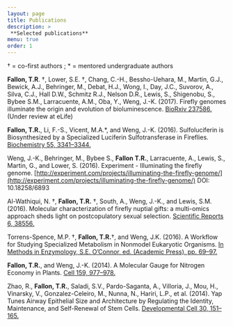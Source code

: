```yaml
---
layout: page
title: Publications
description: >
 **Selected publications**
menu: true
order: 1
---
```


† = co-first authors ; * = mentored undergraduate authors

**Fallon, T.R**. †, Lower, S.E. †, Chang, C.-H., Bessho-Uehara, M., Martin, G.J., Bewick, A.J., Behringer, M., Debat, H.J., Wong, I., Day, J.C., Suvorov, A., Silva, C.J., Hall D.W., Schmitz R.J., Nelson D.R., Lewis, S., Shigenobu, S., Bybee S.M., Larracuente, A.M., Oba, Y., Weng, J.-K. (2017). Firefly genomes illuminate the origin and evolution of bioluminescence. [BioRxiv 237586.](https://www.biorxiv.org/content/early/2017/12/21/237586) (Under review at eLife)

**Fallon, T.R.**, Li, F.-S., Vicent, M.A.*, and Weng, J.-K. (2016). Sulfoluciferin is Biosynthesized by a Specialized Luciferin Sulfotransferase in Fireflies. [Biochemistry 55, 3341–3344.](https://pubs.acs.org/doi/abs/10.1021/acs.biochem.6b00402)

Weng, J.-K., Behringer, M., Bybee S., **Fallon T.R.**, Larracuente, A., Lewis, S., Martin, G., and Lower, S. (2016). Experiment - Illuminating the firefly genome. [http://experiment.com/projects/illuminating-the-firefly-genome/](http://experiment.com/projects/illuminating-the-firefly-genome/) DOI: 10.18258/6893

Al-Wathiqui, N. †, **Fallon, T.R.** †, South, A., Weng, J.-K., and Lewis, S.M. (2016). Molecular characterization of firefly nuptial gifts: a multi-omics approach sheds light on postcopulatory sexual selection. [Scientific Reports 6, 38556.](https://www.nature.com/articles/srep38556)

Torrens-Spence, M.P. †, **Fallon, T.R.**†, and Weng, J.K. (2016). A Workflow for Studying Specialized Metabolism in Nonmodel Eukaryotic Organisms. [In Methods in Enzymology, S.E. O’Connor, ed. (Academic Press), pp. 69–97.](https://www.sciencedirect.com/science/article/pii/S0076687916001270?via%3Dihub)

**Fallon, T.R.**, and Weng, J.-K. (2014). A Molecular Gauge for Nitrogen Economy in Plants. [Cell 159, 977–978.](https://www.cell.com/cell/fulltext/S0092-8674(14)01438-X)

Zhao, R., **Fallon, T.R.**, Saladi, S.V., Pardo-Saganta, A., Villoria, J., Mou, H., Vinarsky, V., Gonzalez-Celeiro, M., Nunna, N., Hariri, L.P., et al. (2014). Yap Tunes Airway Epithelial Size and Architecture by Regulating the Identity, Maintenance, and Self-Renewal of Stem Cells. [Developmental Cell 30, 151–165.](https://www.cell.com/developmental-cell/abstract/S1534-5807(14)00375-X)

